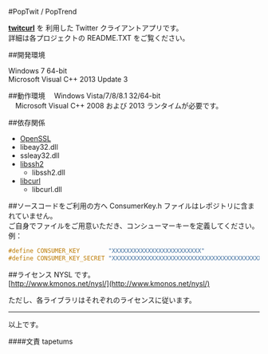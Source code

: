 #PopTwit / PopTrend

**[twitcurl](https://code.google.com/p/twitcurl/)** を 利用した Twitter クライアントアプリです。  
詳細は各プロジェクトの README.TXT をご覧ください。

##開発環境

Windows 7 64-bit  
Microsoft Visual C++ 2013 Update 3


##動作環境
　Windows Vista/7/8/8.1 32/64-bit  
　Microsoft Visual C++ 2008 および 2013 ランタイムが必要です。


##依存関係
- [OpenSSL](http://slproweb.com/products/Win32OpenSSL.html)
 - libeay32.dll
 - ssleay32.dll
- [libssh2](http://www.libssh2.org/download/)
  - libssh2.dll
- [libcurl](http://curl.haxx.se/download.html)
  - libcurl.dll


##ソースコードをご利用の方へ
ConsumerKey.h ファイルはレポジトリに含まれていません。  
ご自身でファイルをご用意いただき、コンシューマーキーを定義してください。  
例：
```c
#define CONSUMER_KEY        "XXXXXXXXXXXXXXXXXXXXXXXXX"
#define CONSUMER_KEY_SECRET "XXXXXXXXXXXXXXXXXXXXXXXXXXXXXXXXXXXXXXXXXXXXXXXXXX"
```


##ライセンス
NYSL です。  
[http://www.kmonos.net/nysl/](http://www.kmonos.net/nysl/)  

ただし、各ライブラリはそれぞれのライセンスに従います。

---

以上です。

####文責
tapetums
